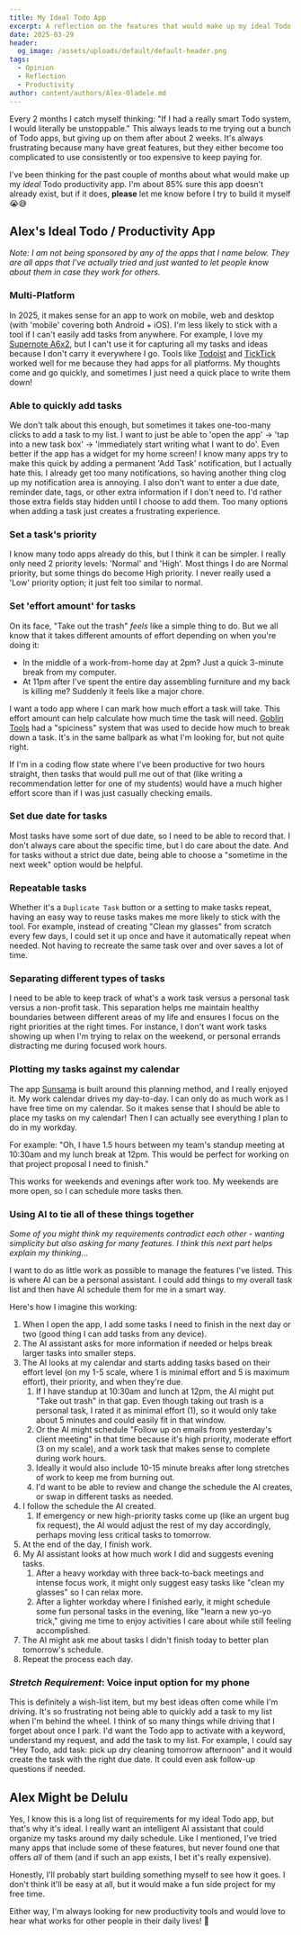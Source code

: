 ```yaml
---
title: My Ideal Todo App
excerpt: A reflection on the features that would make up my ideal Todo productivity app. This would literally make me unstoppable.
date: 2025-03-29
header:
  og_image: /assets/uploads/default/default-header.png
tags:
  - Opinion
  - Reflection
  - Productivity
author: content/authors/Alex-Oladele.md
---
```

Every 2 months I catch myself thinking: "If I had a really smart Todo system, I would literally be unstoppable." This always leads to me trying out a bunch of Todo apps, but giving up on them after about 2 weeks. It's always frustrating because many have great features, but they either become too complicated to use consistently or too expensive to keep paying for.

I've been thinking for the past couple of months about what would make up my _ideal_ Todo productivity app. I'm about 85% sure this app doesn't already exist, but if it does, **please** let me know before I try to build it myself 😭😅

## Alex's Ideal Todo / Productivity App

_Note: I am not being sponsored by any of the apps that I name below. They are all apps that I've actually tried and just wanted to let people know about them in case they work for others._

### Multi-Platform

In 2025, it makes sense for an app to work on mobile, web and desktop (with 'mobile' covering both Android + iOS). I'm less likely to stick with a tool if I can't easily add tasks from anywhere. For example, I love my [Supernote A6x2](https://supernote.com/pages/supernote-nomad), but I can't use it for capturing all my tasks and ideas because I don't carry it everywhere I go. Tools like [Todoist](https://www.todoist.com/) and [TickTick](https://ticktick.com/?language=en_us) worked well for me because they had apps for all platforms. My thoughts come and go quickly, and sometimes I just need a quick place to write them down!

### Able to quickly add tasks

We don't talk about this enough, but sometimes it takes one-too-many clicks to add a task to my list. I want to just be able to 'open the app' → 'tap into a new task box' → 'immediately start writing what I want to do'. Even better if the app has a widget for my home screen! I know many apps try to make this quick by adding a permanent 'Add Task' notification, but I actually hate this. I already get too many notifications, so having another thing clog up my notification area is annoying. I also don't want to enter a due date, reminder date, tags, or other extra information if I don't need to. I'd rather those extra fields stay hidden until I choose to add them. Too many options when adding a task just creates a frustrating experience.

### Set a task's priority

I know many todo apps already do this, but I think it can be simpler. I really only need 2 priority levels: 'Normal' and 'High'. Most things I do are Normal priority, but some things do become High priority. I never really used a 'Low' priority option; it just felt too similar to normal.

### Set 'effort amount' for tasks

On its face, "Take out the trash" _feels_ like a simple thing to do. But we all know that it takes different amounts of effort depending on when you're doing it:

- In the middle of a work-from-home day at 2pm? Just a quick 3-minute break from my computer.
- At 11pm after I've spent the entire day assembling furniture and my back is killing me? Suddenly it feels like a major chore.

I want a todo app where I can mark how much effort a task will take. This effort amount can help calculate how much time the task will need. [Goblin Tools](https://goblin.tools/) had a "spiciness" system that was used to decide how much to break down a task. It's in the same ballpark as what I'm looking for, but not quite right.

If I'm in a coding flow state where I've been productive for two hours straight, then tasks that would pull me out of that (like writing a recommendation letter for one of my students) would have a much higher effort score than if I was just casually checking emails.

### Set due date for tasks

Most tasks have some sort of due date, so I need to be able to record that. I don't always care about the specific time, but I do care about the date. And for tasks without a strict due date, being able to choose a "sometime in the next week" option would be helpful.

### Repeatable tasks

Whether it's a `Duplicate Task` button or a setting to make tasks repeat, having an easy way to reuse tasks makes me more likely to stick with the tool. For example, instead of creating "Clean my glasses" from scratch every few days, I could set it up once and have it automatically repeat when needed. Not having to recreate the same task over and over saves a lot of time.

### Separating different types of tasks

I need to be able to keep track of what's a work task versus a personal task versus a non-profit task. This separation helps me maintain healthy boundaries between different areas of my life and ensures I focus on the right priorities at the right times. For instance, I don't want work tasks showing up when I'm trying to relax on the weekend, or personal errands distracting me during focused work hours.

### Plotting my tasks against my calendar

The app [Sunsama](https://www.sunsama.com/) is built around this planning method, and I really enjoyed it. My work calendar drives my day-to-day. I can only do as much work as I have free time on my calendar. So it makes sense that I should be able to place my tasks on my calendar! Then I can actually see everything I plan to do in my workday.

For example: "Oh, I have 1.5 hours between my team's standup meeting at 10:30am and my lunch break at 12pm. This would be perfect for working on that project proposal I need to finish."

This works for weekends and evenings after work too. My weekends are more open, so I can schedule more tasks then.

### Using AI to tie all of these things together

_Some of you might think my requirements contradict each other - wanting simplicity but also asking for many features. I think this next part helps explain my thinking..._

I want to do as little work as possible to manage the features I've listed. This is where AI can be a personal assistant. I could add things to my overall task list and then have AI schedule them for me in a smart way.

Here's how I imagine this working:

1. When I open the app, I add some tasks I need to finish in the next day or two (good thing I can add tasks from any device).
2. The AI assistant asks for more information if needed or helps break larger tasks into smaller steps.
3. The AI looks at my calendar and starts adding tasks based on their effort level (on my 1-5 scale, where 1 is minimal effort and 5 is maximum effort), their priority, and when they're due.
    1. If I have standup at 10:30am and lunch at 12pm, the AI might put "Take out trash" in that gap. Even though taking out trash is a personal task, I rated it as minimal effort (1), so it would only take about 5 minutes and could easily fit in that window.
    2. Or the AI might schedule "Follow up on emails from yesterday's client meeting" in that time because it's high priority, moderate effort (3 on my scale), and a work task that makes sense to complete during work hours.
    3. Ideally it would also include 10-15 minute breaks after long stretches of work to keep me from burning out.
    4. I'd want to be able to review and change the schedule the AI creates, or swap in different tasks as needed.
4. I follow the schedule the AI created.
    1. If emergency or new high-priority tasks come up (like an urgent bug fix request), the AI would adjust the rest of my day accordingly, perhaps moving less critical tasks to tomorrow.
5. At the end of the day, I finish work.
6. My AI assistant looks at how much work I did and suggests evening tasks.
    1. After a heavy workday with three back-to-back meetings and intense focus work, it might only suggest easy tasks like "clean my glasses" so I can relax more.
    2. After a lighter workday where I finished early, it might schedule some fun personal tasks in the evening, like "learn a new yo-yo trick," giving me time to enjoy activities I care about while still feeling accomplished.
7. The AI might ask me about tasks I didn't finish today to better plan tomorrow's schedule.
8. Repeat the process each day.

### _Stretch Requirement_: Voice input option for my phone

This is definitely a wish-list item, but my best ideas often come while I'm driving. It's so frustrating not being able to quickly add a task to my list when I'm behind the wheel. I think of so many things while driving that I forget about once I park. I'd want the Todo app to activate with a keyword, understand my request, and add the task to my list. For example, I could say "Hey Todo, add task: pick up dry cleaning tomorrow afternoon" and it would create the task with the right due date. It could even ask follow-up questions if needed.

## Alex Might be Delulu

Yes, I know this is a long list of requirements for my ideal Todo app, but that's why it's ideal. I really want an intelligent AI assistant that could organize my tasks around my daily schedule. Like I mentioned, I've tried many apps that include some of these features, but never found one that offers _all_ of them (and if such an app exists, I bet it's really expensive).

Honestly, I'll probably start building something myself to see how it goes. I don't think it'll be easy at all, but it would make a fun side project for my free time.

Either way, I'm always looking for new productivity tools and would love to hear what works for other people in their daily lives! 🙂
